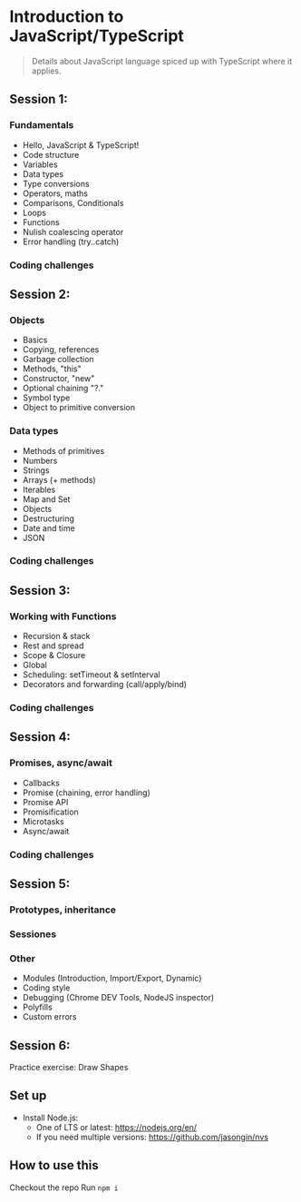 # Introduction to JavaScript/TypeScript
> Details about JavaScript language spiced up with TypeScript where it applies.

## Session 1:
### Fundamentals
  - Hello, JavaScript & TypeScript!
  - Code structure
  - Variables
  - Data types
  - Type conversions
  - Operators, maths
  - Comparisons, Conditionals
  - Loops
  - Functions
  - Nulish coalescing operator
  - Error handling (try..catch)
### Coding challenges

## Session 2:
### Objects
  - Basics
  - Copying, references
  - Garbage collection
  - Methods, "this"
  - Constructor, "new"
  - Optional chaining "?."
  - Symbol type
  - Object to primitive conversion
### Data types
  - Methods of primitives
  - Numbers
  - Strings
  - Arrays (+ methods)
  - Iterables
  - Map and Set
  - Objects
  - Destructuring
  - Date and time
  - JSON
### Coding challenges

## Session 3:
### Working with Functions
  - Recursion & stack
  - Rest and spread
  - Scope & Closure
  - Global
  - Scheduling: setTimeout & setInterval
  - Decorators and forwarding (call/apply/bind)
### Coding challenges

## Session 4:
### Promises, async/await
  - Callbacks
  - Promise (chaining, error handling)
  - Promise API
  - Promisification
  - Microtasks
  - Async/await
### Coding challenges

## Session 5:
### Prototypes, inheritance
### Sessiones
### Other
  - Modules (Introduction, Import/Export, Dynamic)
  - Coding style
  - Debugging (Chrome DEV Tools, NodeJS inspector)
  - Polyfills
  - Custom errors

## Session 6:
Practice exercise: Draw Shapes


## Set up
- Install Node.js:
  - One of LTS or latest: https://nodejs.org/en/
  - If you need multiple versions: https://github.com/jasongin/nvs

## How to use this

Checkout the repo
Run `npm i`
